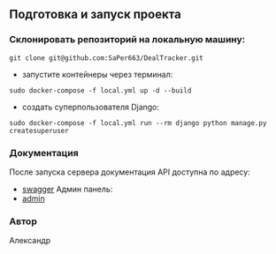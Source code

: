 ## Подготовка и запуск проекта
### Склонировать репозиторий на локальную машину:
```
git clone git@github.com:SaPer663/DealTracker.git
```

- запустите контейнеры через терминал:
```
sudo docker-compose -f local.yml up -d --build
```
- cоздать суперпользователя Django:
```
sudo docker-compose -f local.yml run --rm django python manage.py createsuperuser
```
### Документация
После запуска сервера документация API доступна по адресу:
- [swagger](http://0.0.0.0:8000/api/swagger/)
Админ панель:
- [admin](http://0.0.0.0:8000/admin/)



### Автор
Александр

